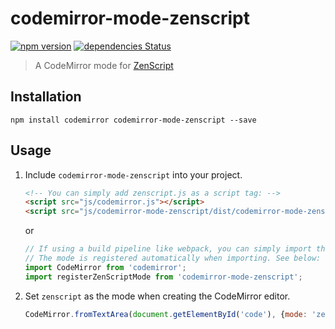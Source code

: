 codemirror-mode-zenscript
==============
[![npm version](https://badge.fury.io/js/codemirror-mode-zenscript.svg)](https://badge.fury.io/js/codemirror-mode-zenscript)
[![dependencies Status](https://david-dm.org/CraftTweaker/codemirror-mode-zenscript/status.svg)](https://david-dm.org/CraftTweaker/codemirror-mode-zenscript)

> A CodeMirror mode for [ZenScript](https://github.com/CraftTweaker/ZenScript)

## Installation

```console
npm install codemirror codemirror-mode-zenscript --save
```

## Usage

1. Include `codemirror-mode-zenscript` into your project.

    ```html
    <!-- You can simply add zenscript.js as a script tag: -->
    <script src="js/codemirror.js"></script>
    <script src="js/codemirror-mode-zenscript/dist/codemirror-mode-zenscript.js"></script>
    ```

    or

    ```js
    // If using a build pipeline like webpack, you can simply import the module.
    // The mode is registered automatically when importing. See below:
    import CodeMirror from 'codemirror';
    import registerZenScriptMode from 'codemirror-mode-zenscript';
    ```

2. Set `zenscript` as the mode when creating the CodeMirror editor.

    ```js
    CodeMirror.fromTextArea(document.getElementById('code'), {mode: 'zenscript'});
    ```